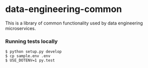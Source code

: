 # data-engineering-common

This is a library of common functionality used by data engineering microservices.

### Running tests locally

```console
$ python setup.py develop
$ cp sample.env .env
$ USE_DOTENV=1 py.test
```


